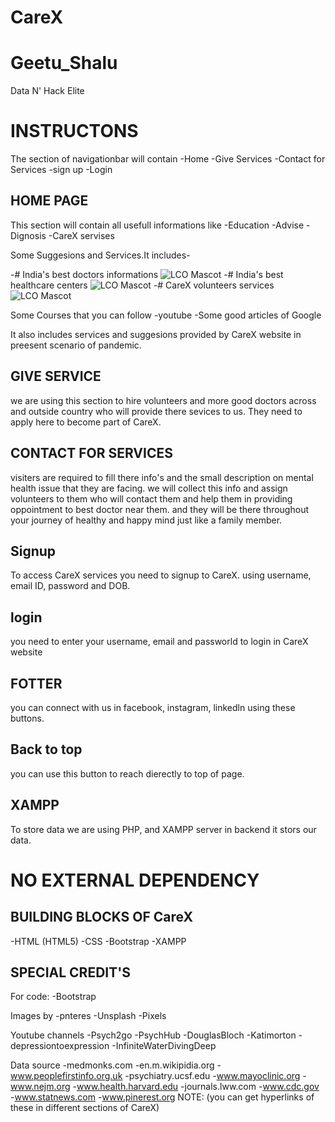 # CareX
# Geetu_Shalu
Data N' Hack Elite

# INSTRUCTONS
The section of navigationbar will contain 
-Home 
-Give Services
-Contact for Services
-sign up
-Login

## HOME PAGE
This section will contain all usefull informations like
-Education
-Advise
-Dignosis
-CareX servises

Some Suggesions and Services.It includes-

-# India's best doctors informations 
![LCO Mascot](https://images.pexels.com/photos/4225920/pexels-photo-4225920.jpeg?auto=compress&cs=tinysrgb&dpr=2&w=500)
-# India's best healthcare centers
![LCO Mascot](https://images.pexels.com/photos/668300/pexels-photo-668300.jpeg?auto=compress&cs=tinysrgb&dpr=2&w=500)
-# CareX volunteers services
![LCO Mascot](https://images.pexels.com/photos/4144294/pexels-photo-4144294.jpeg?auto=compress&cs=tinysrgb&dpr=2&w=500)

Some Courses that you can follow
-youtube
-Some good articles of Google

It also includes services and suggesions provided by CareX website in preesent scenario of pandemic.

## GIVE SERVICE
we are using this section to hire volunteers and more good doctors across and outside country who will provide there sevices to us.
They need to apply here to become part of CareX.

## CONTACT FOR SERVICES 
visiters are required to fill there info's and the small description on mental health issue that they are facing.
we will collect this info and assign volunteers to them who will contact them and help them in providing oppointment to best doctor near them. and they will be there throughout your journey of healthy and happy mind just like a family member.

## Signup
To access CareX services you need to signup to CareX. using username, email ID, password and DOB.

## login 
you need to enter your username, email and passworld to login in CareX website

## FOTTER
 you can connect with us in facebook, instagram, linkedln  using these buttons.

 ## Back to top
 you can use this button to reach dierectly to top of page.

 ## XAMPP
 To store data we are using PHP, and XAMPP server in backend it stors our data.


# NO EXTERNAL DEPENDENCY

## BUILDING BLOCKS OF CareX
-HTML (HTML5)
-CSS
-Bootstrap
-XAMPP

## SPECIAL CREDIT'S
For code:
-Bootstrap

Images by
-pnteres
-Unsplash
-Pixels

Youtube channels
-Psych2go
-PsychHub
-DouglasBloch
-Katimorton
-depressiontoexpression
-InfiniteWaterDivingDeep

Data source
-medmonks.com
-en.m.wikipidia.org
-www.peoplefirstinfo.org.uk
-psychiatry.ucsf.edu
-www.mayoclinic.org
-www.nejm.org
-www.health.harvard.edu
-journals.lww.com
-www.cdc.gov
-www.statnews.com
-www.pinerest.org
NOTE:
(you can get hyperlinks of these in different sections of CareX)








